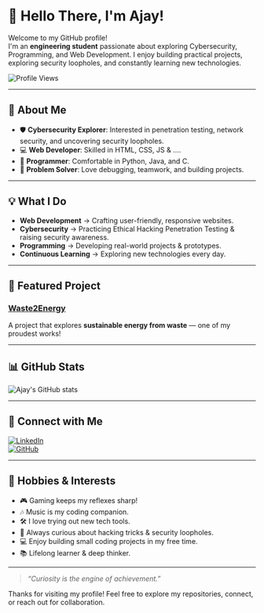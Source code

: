 # 👋 Hello There, I'm Ajay!  

Welcome to my GitHub profile!  
I'm an **engineering student** passionate about exploring Cybersecurity, Programming, and Web Development. I enjoy building practical projects, exploring security loopholes, and constantly learning new technologies.

![Profile Views](https://komarev.com/ghpvc/?username=ImAjay29&color=blue)  

---

## 🚀 About Me  

- 🛡️ **Cybersecurity Explorer**: Interested in penetration testing, network security, and uncovering security loopholes.  
- 💻 **Web Developer**: Skilled in HTML, CSS, JS & ....  
- 🐍 **Programmer**: Comfortable in Python, Java, and C.  
- 🧩 **Problem Solver**: Love debugging, teamwork, and building projects.  

---

## 💡 What I Do  

- **Web Development** → Crafting user-friendly, responsive websites.  
- **Cybersecurity** → Practicing Ethical Hacking Penetration Testing & raising security awareness.  
- **Programming** → Developing real-world projects & prototypes.  
- **Continuous Learning** → Exploring new technologies every day.  

---

## 🌟 Featured Project  

### [Waste2Energy](https://github.com/ImAjay29/Waste2Energy)  
A project that explores **sustainable energy from waste** — one of my proudest works!  

---

## 📊 GitHub Stats  

![Ajay's GitHub stats](https://github-readme-stats.vercel.app/api?username=ImAjay29&show_icons=true&theme=tokyonight)  

---

## 🔗 Connect with Me  

[![LinkedIn](https://img.shields.io/badge/LinkedIn-blue?logo=linkedin&logoColor=white)](https://www.linkedin.com/in/imajay29/)  
[![GitHub](https://img.shields.io/badge/GitHub-black?logo=github&logoColor=white)](https://github.com/ImAjay29)  

---

## 🎯 Hobbies & Interests  

- 🎮 Gaming keeps my reflexes sharp!  
- 🎶 Music is my coding companion.  
- 🛠️ I love trying out new tech tools.  
- 🔐 Always curious about hacking tricks & security loopholes.  
- 💻 Enjoy building small coding projects in my free time.  
- 📚 Lifelong learner & deep thinker.  

---

> _“Curiosity is the engine of achievement.”_  

Thanks for visiting my profile! Feel free to explore my repositories, connect, or reach out for collaboration.